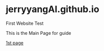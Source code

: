 # jerryyangAI.github.io
First Website Test

This is the Main Page for guide

<a href="myFirstPage.html" target="_blank">1st page</a>

